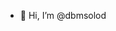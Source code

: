 - 👋 Hi, I’m @dbmsolod

<!---
dbmsolod/dbmsolod is a ✨ special ✨ repository because its `README.md` (this file) appears on your GitHub profile.
You can click the Preview link to take a look at your changes.
--->
